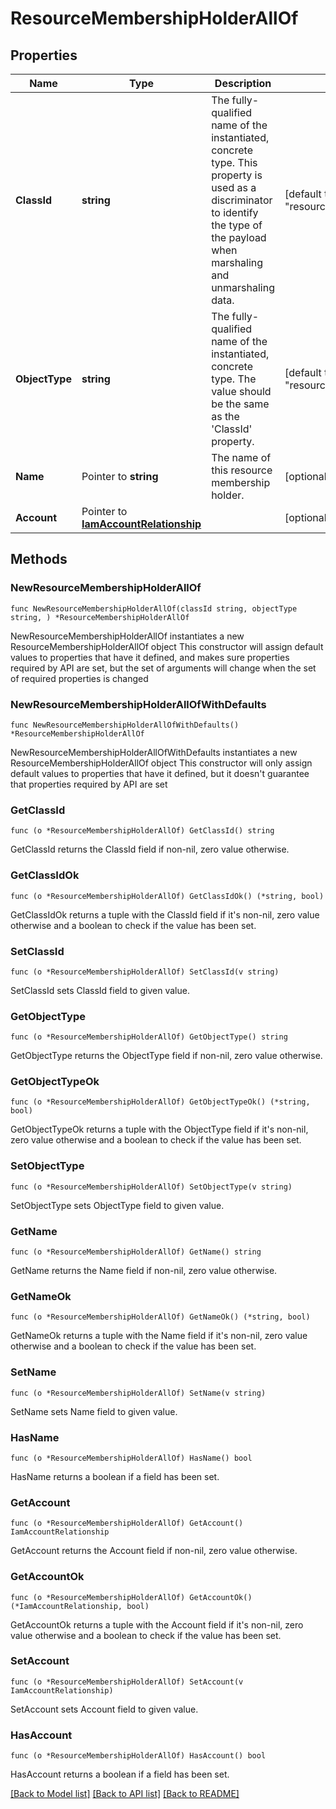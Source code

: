# ResourceMembershipHolderAllOf

## Properties

Name | Type | Description | Notes
------------ | ------------- | ------------- | -------------
**ClassId** | **string** | The fully-qualified name of the instantiated, concrete type. This property is used as a discriminator to identify the type of the payload when marshaling and unmarshaling data. | [default to "resource.MembershipHolder"]
**ObjectType** | **string** | The fully-qualified name of the instantiated, concrete type. The value should be the same as the &#39;ClassId&#39; property. | [default to "resource.MembershipHolder"]
**Name** | Pointer to **string** | The name of this resource membership holder. | [optional] [readonly] 
**Account** | Pointer to [**IamAccountRelationship**](IamAccountRelationship.md) |  | [optional] 

## Methods

### NewResourceMembershipHolderAllOf

`func NewResourceMembershipHolderAllOf(classId string, objectType string, ) *ResourceMembershipHolderAllOf`

NewResourceMembershipHolderAllOf instantiates a new ResourceMembershipHolderAllOf object
This constructor will assign default values to properties that have it defined,
and makes sure properties required by API are set, but the set of arguments
will change when the set of required properties is changed

### NewResourceMembershipHolderAllOfWithDefaults

`func NewResourceMembershipHolderAllOfWithDefaults() *ResourceMembershipHolderAllOf`

NewResourceMembershipHolderAllOfWithDefaults instantiates a new ResourceMembershipHolderAllOf object
This constructor will only assign default values to properties that have it defined,
but it doesn't guarantee that properties required by API are set

### GetClassId

`func (o *ResourceMembershipHolderAllOf) GetClassId() string`

GetClassId returns the ClassId field if non-nil, zero value otherwise.

### GetClassIdOk

`func (o *ResourceMembershipHolderAllOf) GetClassIdOk() (*string, bool)`

GetClassIdOk returns a tuple with the ClassId field if it's non-nil, zero value otherwise
and a boolean to check if the value has been set.

### SetClassId

`func (o *ResourceMembershipHolderAllOf) SetClassId(v string)`

SetClassId sets ClassId field to given value.


### GetObjectType

`func (o *ResourceMembershipHolderAllOf) GetObjectType() string`

GetObjectType returns the ObjectType field if non-nil, zero value otherwise.

### GetObjectTypeOk

`func (o *ResourceMembershipHolderAllOf) GetObjectTypeOk() (*string, bool)`

GetObjectTypeOk returns a tuple with the ObjectType field if it's non-nil, zero value otherwise
and a boolean to check if the value has been set.

### SetObjectType

`func (o *ResourceMembershipHolderAllOf) SetObjectType(v string)`

SetObjectType sets ObjectType field to given value.


### GetName

`func (o *ResourceMembershipHolderAllOf) GetName() string`

GetName returns the Name field if non-nil, zero value otherwise.

### GetNameOk

`func (o *ResourceMembershipHolderAllOf) GetNameOk() (*string, bool)`

GetNameOk returns a tuple with the Name field if it's non-nil, zero value otherwise
and a boolean to check if the value has been set.

### SetName

`func (o *ResourceMembershipHolderAllOf) SetName(v string)`

SetName sets Name field to given value.

### HasName

`func (o *ResourceMembershipHolderAllOf) HasName() bool`

HasName returns a boolean if a field has been set.

### GetAccount

`func (o *ResourceMembershipHolderAllOf) GetAccount() IamAccountRelationship`

GetAccount returns the Account field if non-nil, zero value otherwise.

### GetAccountOk

`func (o *ResourceMembershipHolderAllOf) GetAccountOk() (*IamAccountRelationship, bool)`

GetAccountOk returns a tuple with the Account field if it's non-nil, zero value otherwise
and a boolean to check if the value has been set.

### SetAccount

`func (o *ResourceMembershipHolderAllOf) SetAccount(v IamAccountRelationship)`

SetAccount sets Account field to given value.

### HasAccount

`func (o *ResourceMembershipHolderAllOf) HasAccount() bool`

HasAccount returns a boolean if a field has been set.


[[Back to Model list]](../README.md#documentation-for-models) [[Back to API list]](../README.md#documentation-for-api-endpoints) [[Back to README]](../README.md)



